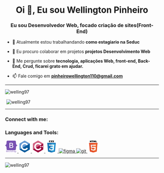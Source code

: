 <h1 align="center">Oi 👋, Eu sou Wellington Pinheiro</h1>
<h3 align="center">Eu sou Desenvolvedor Web, focado criação de sites(Front-End)</h3>

- 🔭 Atualmente estou trabalhandando **como estagiario na Seduc**

- 👯 Eu procuro colaborar em projetos **projetos Desenvolvimento Web**

- 💬 Me pergunte sobre **tecnologia, aplicações Web, front-end, Back-End, Crud, ficarei grato em ajudar.**

- 📫 Fale comigo em **pinheirowellington110@gmail.com**
<hr>
<p align="left"> <img src="https://komarev.com/ghpvc/?username=welling97&label=Profile%20views&color=0e75b6&style=flat" alt="welling97" /> </p>
<p>&nbsp;<img align="center" src="https://github-readme-stats.vercel.app/api?username=welling97&show_icons=true&locale=en" alt="welling97" /></p>
<hr>
<h3 align="left">Connect with me:</h3>
<p align="left">
</p> 
<h3 align="left">Languages and Tools:</h3>
<p align="left"> <a href="https://getbootstrap.com" target="_blank" rel="noreferrer"> <img src="https://raw.githubusercontent.com/devicons/devicon/master/icons/bootstrap/bootstrap-plain-wordmark.svg" alt="bootstrap" width="40" height="40"/> </a> <a href="https://www.cprogramming.com/" target="_blank" rel="noreferrer"> <img src="https://raw.githubusercontent.com/devicons/devicon/master/icons/c/c-original.svg" alt="c" width="40" height="40"/> </a> <a href="https://www.w3schools.com/cpp/" target="_blank" rel="noreferrer"> <img src="https://raw.githubusercontent.com/devicons/devicon/master/icons/cplusplus/cplusplus-original.svg" alt="cplusplus" width="40" height="40"/> </a> <a href="https://www.w3schools.com/css/" target="_blank" rel="noreferrer"> <img src="https://raw.githubusercontent.com/devicons/devicon/master/icons/css3/css3-original-wordmark.svg" alt="css3" width="40" height="40"/> </a> <a href="https://www.figma.com/" target="_blank" rel="noreferrer"> <img src="https://www.vectorlogo.zone/logos/figma/figma-icon.svg" alt="figma" width="40" height="40"/> </a> <a href="https://git-scm.com/" target="_blank" rel="noreferrer"> <img src="https://www.vectorlogo.zone/logos/git-scm/git-scm-icon.svg" alt="git" width="40" height="40"/> </a> <a href="https://www.w3.org/html/" target="_blank" rel="noreferrer"> <img src="https://raw.githubusercontent.com/devicons/devicon/master/icons/html5/html5-original-wordmark.svg" alt="html5" width="40" height="40"/> </a> </p>

<hr> 
<p><img align="left" src="https://github-readme-stats.vercel.app/api/top-langs?username=welling97&show_icons=true&locale=en&layout=compact" alt="welling97" /></p>


